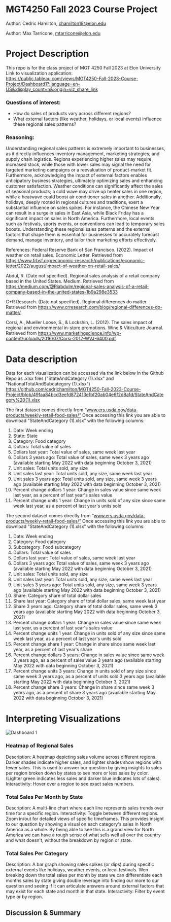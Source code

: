 # MGT4250 Fall 2023 Course Project
Author: Cedric Hamilton, chamilton19@elon.edu

Author: Max Tarricone, mtarricone@elon.edu

# Project Description
This repo is for the class project of MGT 4250 Fall 2023 at Elon University
Link to visualization application: https://public.tableau.com/views/MGT4250-Fall-2023-Course-Project/Dashboard1?:language=en-US&:display_count=n&:origin=viz_share_link

### Questions of interest:
- How do sales of products vary across different regions?
- What external factors (like weather, holidays, or local events) influence these regional sales patterns?

### Reasoning:
Understanding regional sales patterns is extremely important to businesses, as it directly influences inventory management, marketing strategies, and supply chain logistics. Regions experiencing higher sales may require increased stock, while those with lower sales may signal the need for targeted marketing campaigns or a reevaluation of product-market fit. Furthermore, acknowledging the impact of external factors enables anticipatory business strategies, ultimately optimizing sales and enhancing customer satisfaction. Weather conditions can significantly affect the sales of seasonal products; a cold wave may drive up heater sales in one region, while a heatwave could boost air conditioner sales in another. Additionally, holidays, deeply rooted in regional cultures and traditions, exert a substantial influence on sales spikes. For instance, the Chinese New Year can result in a surge in sales in East Asia, while Black Friday has a significant impact on sales in North America. Furthermore, local events such as festivals, sports events, or conventions can lead to temporary sales boosts. Understanding these regional sales patterns and the external factors that shape them is essential for businesses to accurately forecast demand, manage inventory, and tailor their marketing efforts effectively.

References:
Federal Reserve Bank of San Francisco. (2022). Impact of weather on retail sales. Economic Letter. Retrieved from https://www.frbsf.org/economic-research/publications/economic-letter/2022/august/impact-of-weather-on-retail-sales/

Abdul, R. (Date not specified). Regional sales analysis of a retail company based in the United States. Medium. Retrieved from https://medium.com/@Riabdulm/regional-sales-analysis-of-a-retail-company-based-in-the-united-states-1b9a298e3533

C+R Research. (Date not specified). Regional differences do matter. Retrieved from https://www.crresearch.com/blog/regional-differences-do-matter/

Corsi, A., Mueller Loose, S., & Lockshin, L. (2012). The sales impact of regional and environmental in-store promotions. Wine & Viticulture Journal. Retrieved from https://www.marketingscience.info/wp-content/uploads/2016/07/Corsi-2012-WVJ-6400.pdf


  # Data description
Data for each visualization can be accessed via the link below in the Github Repo as .xlsx files ("StateAndCategory (1).xlsx" and "NationalTotalAndSubcategory (1).xlsx")
https://github.com/cedrichamilton/MGT4250-Fall-2023-Course-Project/blob/49faa84bcd3eefd872413e1bf20ab04e6f2d8a1d/StateAndCategory%20(1).xlsx

The first dataset comes directly from “www.ers.usda.gov/data-products/weekly-retail-food-sales/” Once accessing this link you are able to download "StateAndCategory (1).xlsx" with the following columns:

1. Date: Week ending
2. State: State
3. Category: Food category
4. Dollars: Total value of sales
5. Dollars last year: Total value of sales, same week last year
6. Dollars 3 years ago: Total value of sales, same week 3 years ago (available starting May 2022 with data beginning October 3, 2021)
7. Unit sales: Total units sold, any size
8. Unit sales last year: Total units sold, any size, same week last year
9. Unit sales 3 years ago: Total units sold, any size, same week 3 years ago (available starting May 2022 with data beginning October 3, 2021)
10. Percent change dollars 1 year: Change in sales value since same week last year, as a percent of last year's sales value
11. Percent change units 1 year: Change in units sold of any size since same week last year, as a percent of last year's units sold

The second dataset comes directly from “www.ers.usda.gov/data-products/weekly-retail-food-sales/” Once accessing this link you are able to download "StateAndCategory (1).xlsx" with the following columns:

1. Date: Week ending
2. Category: Food category
3. Subcategory: Food subcategory
4. Dollars: Total value of sales
5. Dollars last year: Total value of sales, same week last year
6. Dollars 3 years ago: Total value of sales, same week 3 years ago (available starting May 2022 with data beginning October 3, 2021)
7. Unit sales: Total units sold, any size
8. Unit sales last year: Total units sold, any size, same week last year
9. Unit sales 3 years ago: Total units sold, any size, same week 3 years ago (available starting May 2022 with data beginning October 3, 2021)
10. Share: Category share of total dollar sales
11. Share last year: Category share of total dollar sales, same week last year
12. Share 3 years ago: Category share of total dollar sales, same week 3 years ago (available starting May 2022 with data beginning October 3, 2021)
13. Percent change dollars 1 year: Change in sales value since same week last year, as a percent of last year's sales value
14. Percent change units 1 year: Change in units sold of any size since same week last year, as a percent of last year's units sold
15. Percent change share 1 year: Change in share since same week last year, as a percent of last year's share
16. Percent change dollars 3 years: Change in sales value since same week 3 years ago, as a percent of sales value 3 years ago (available starting May 2022 with data beginning October 3, 2021)
17. Percent change units 3 years: Change in units sold of any size since same week 3 years ago, as a percent of units sold 3 years ago (available starting May 2022 with data beginning October 3, 2021)
18. Percent change share 3 years: Change in share since same week 3 years ago, as a percent of share 3 years ago (available starting May 2022 with data beginning October 3, 2021)



# Interpreting Visualizations
![Dashboard 1](https://github.com/cedrichamilton/MGT4250-Fall-2023-Course-Project/assets/152214811/95b9e17b-8704-4a18-86f1-153f60fa8e6c)

### Heatmap of Regional Sales
Description: A heatmap depicting sales volume across different regions. Darker shades indicate higher sales, and lighter shades show regions with fewer sales. This is used to answer our question by giving insights to sales per region broken down by states to see more or less sales by color. (Lighter green indicates less sales and darker blue indicates lots of sales).
Interactivity: Hover over a region to see exact sales numbers.

### Total Sales Per Month by State
Description: A multi-line chart where each line represents sales trends over time for a specific region.
Interactivity: Toggle between different regions. Zoom in/out for detailed views of specific timeframes. This provides insight to our question by showing a visual on each category's sales in North America as a whole. By being able to see this is a grand view for North America we can have a rough sense of what sells well all over the country and what doesn't, without the breakdown by region or state.   

### Total Sales Per Category
Description: A bar graph showing sales spikes (or dips) during specific external events like holidays, weather events, or local festivals. Wen breaking down the total sales per month by state we can differentiate each months sales by state giving double leverage into finding our more to our question and seeing if it can articulate answers around external factors that may exist for each state and month in that state. 
Interactivity: Filter by event type or by region.



## Discussion & Summary
